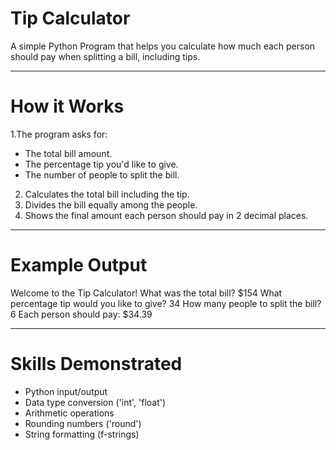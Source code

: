 # Tip Calculator
A simple Python Program that helps you calculate how much each person should pay when splitting a bill, including tips.

---

# How it Works
1.The program asks for:
  - The total bill amount.
  - The percentage tip you'd like to give.
  - The number of people to split the bill.
2. Calculates the total bill including the tip.
3. Divides the bill equally among the people.
4. Shows the final amount each person should pay in 2 decimal places.

---

# Example Output
Welcome to the Tip Calculator!
What was the total bill? $154
What percentage tip would you like to give? 34
How many people to split the bill? 6
Each person should pay: $34.39

---

# Skills Demonstrated
- Python input/output
- Data type conversion ('int', 'float')
- Arithmetic operations
- Rounding numbers ('round')
- String formatting (f-strings)
